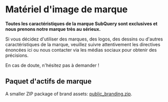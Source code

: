 # Matériel d'image de marque

**Toutes les caractéristiques de la marque SubQuery sont exclusives et nous prenons notre marque très au sérieux.**

Si vous décidez d'utiliser des marques, des logos, des dessins ou d'autres caractéristiques de la marque, veuillez suivre attentivement les directives énoncées ici ou nous contacter via les médias sociaux pour obtenir des précisions.

En cas de doute, n'hésitez pas à demander !

## Paquet d'actifs de marque

A smaller ZIP package of brand assets: [public_branding.zip](https://static.subquery.network/public_branding.zip).
